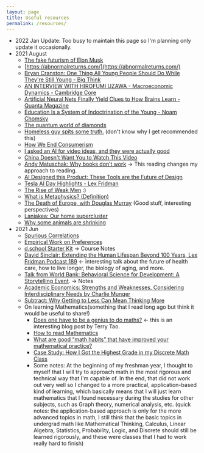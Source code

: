 ```yaml
---
layout: page
title: Useful resources
permalink: /resources/
---
```

- 2022 Jan Update: Too busy to maintain this page so I'm planning only update it occasionally.
- 2021 August
    - [The fake futurism of Elon Musk](https://youtu.be/5OtKEetGy2Y)
    - [https://abnormalreturns.com/](https://abnormalreturns.com/)
    - [Bryan Cranston: One Thing All Young People Should Do While They're Still Young - Big Think](https://youtu.be/ySQaE_N2Hb8)
    - [ AN INTERVIEW WITH HIROFUMI UZAWA - Macroeconomic Dynamics - Cambridge Core](https://doi.org/10.1017/S1365100509080213)
    - [Artificial Neural Nets Finally Yield Clues to How Brains Learn - Quanta Magazine](https://www.quantamagazine.org/artificial-neural-nets-finally-yield-clues-to-how-brains-learn-20210218/)
    - [Education Is a System of Indoctrination of the Young - Noam Chomsky](https://youtu.be/JVqMAlgAnlo)
    - [The quantum world of diamonds](https://youtu.be/VCT0wDLyvSs)
    - [Homeless guy spits some truth.](https://youtu.be/RfU8TUZRtZg) (don't know why I get recommended this)
    - [How We End Consumerism](https://youtu.be/omcUaD8pxaY)
    - [I asked an AI for video ideas, and they were actually good](https://youtu.be/TfVYxnhuEdU)
    - [China Doesn't Want You to Watch This Video](https://youtu.be/T8tJqoxTJ_M)
    - [Andy Matuschak: Why books donʼt work](https://andymatuschak.org/books/)  → This reading changes my approach to reading.
    - [AI Designed this Product: These Tools are the Future of Design](https://youtu.be/sy_llq2yq9U)
    - [Tesla AI Day Highlights - Lex Fridman](https://youtu.be/ABbDB6xri8o)
    - [The Rise of Weak Men](https://youtu.be/tB9UU1Fb3P4)  :)
    - [What is Metaphysics? (Definition)](https://youtu.be/BxV0zGVDXKo)
    - [The Death of Europe, with Douglas Murray](https://youtu.be/eQXHc-tJMXM) (Good stuff, interesting perspectives)
    - [Laniakea: Our home supercluster](https://youtu.be/rENyyRwxpHo)
    - [Why some animals are shrinking](https://youtu.be/OM-wpoe_bs8)
- 2021 Jun 
    - [Spurious Correlations](https://www.tylervigen.com/spurious-correlations) 
    - [Empirical Work on Preferences](https://youtu.be/yHiibI-FW9s)
    - [d.school Starter Kit](https://docs.google.com/presentation/d/1kMROhf-S6z0hLKb7Km0PddUff-wiYkuD5QCNeD8t-Ns/edit#slide=id.g827ccf4a3e_0_8) → Course Notes
    - [David Sinclair: Extending the Human Lifespan Beyond 100 Years, Lex Fridman Podcast 189](https://youtu.be/jhKZIq3SlYE) ← interesting talk about the future of health care, how to live longer, the biology of aging, and more.
    - [Talk from World Bank: Behavioral Science for Development: A Storytelling Event](https://www.worldbank.org/en/news/video/2018/10/04/behavioral-science-for-development#). → Notes
    - [Academic Economics: Strengths and Weaknesses, Considering Interdisciplinary Needs by Charlie Munger](https://fs.blog/great-talks/academic-economics-charlie-munger/)
    - [Subtract: Why Getting to Less Can Mean Thinking More](https://behavioralscientist.org/subtract-why-getting-to-less-can-mean-thinking-more/)
    - On learning Mathematics(something that I read long ago but think it would be useful to share!) 
        - [Does one have to be a genius to do maths?](https://terrytao.wordpress.com/career-advice/does-one-have-to-be-a-genius-to-do-maths/) ← this is an interesting blog post by Terry Tao. 
        - [How to read Mathematics](http://www.people.vcu.edu/~dcranston/490/handouts/math-read.html)
        - [What are good “math habits” that have improved your mathematical practice?](https://math.stackexchange.com/questions/2237243/what-are-good-math-habits-that-have-improved-your-mathematical-practice)
        - [Case Study: How I Got the Highest Grade in my Discrete Math Class](https://www.calnewport.com/blog/2008/11/25/case-study-how-i-got-the-highest-grade-in-my-discrete-math-class/)
        - Some notes: At the beginning of my freshman year, I thought to myself that I will try to approach math in the most rigorous and technical way that I'm capable of. In the end, that did not work out very well so I changed to a more practical, application-based kind of learning, which basically means that I will just learn mathematics that I found necessary during the studies for other subjects, such as Graph theory, numerical analysis, etc. (quick notes: the application-based approach is only for the more advanced topics in math, I still think that the basic topics in undergrad math like Mathematical Thinking, Calculus, Linear Algebra, Statistics, Probability, Logic, and Discrete should still be learned rigorously, and these were classes that I had to work really hard to finish)

